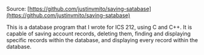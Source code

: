 Source: [https://github.com/justinvmito/saving-satabase](https://github.com/justinvmito/saving-satabase)

This is a database program that I wrote for ICS 212, using C and C++. It is capable of saving account records, deleting them, finding and displaying specific records within the database, and displaying every record within the database. 
